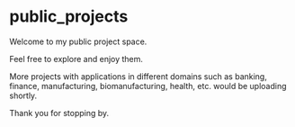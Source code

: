 # public_projects
Welcome to my public project space. 

Feel free to explore and enjoy them.

More projects with applications in different domains such as banking, finance, manufacturing, biomanufacturing, health, etc. would be uploading shortly.

Thank you for stopping by.
